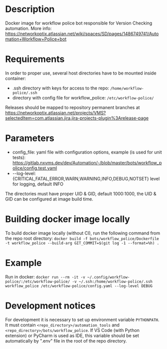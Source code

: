 # Description
Docker image for workflow police bot responsible for Version Checking automation.
More info: https://networkoptix.atlassian.net/wiki/spaces/SD/pages/1486749741/Automation+Workflow+Police+bot

# Requirements
In order to proper use, several host directories have to be mounted inside container:
- .ssh directory with keys for access to the repo: `/home/workflow-police/.ssh`
- directory with config file for workflow_police: `/etc/workflow-police/`

Releases should be mapped to repository permanent branches at https://networkoptix.atlassian.net/projects/VMS?selectedItem=com.atlassian.jira.jira-projects-plugin%3Arelease-page

# Parameters
- config_file: yaml file with configuration options, example (is used for unit tests):
https://gitlab.nxvms.dev/dev/Automation/-/blob/master/bots/workflow_police/config.test.yaml
- --log-level: {CRITICAL,FATAL,ERROR,WARN,WARNING,INFO,DEBUG,NOTSET} level for logging,
default INFO

The directories must have proper UID & GID, default 1000:1000,
the UID & GID can be configured at image build time.

# Building docker image locally
To build docker image locally (without CI), run the following command from the repo root directory:
`docker build -f bots/workflow_police/Dockerfile -t workflow_police --build-arg GIT_COMMIT=$(git log -1 --format=%h) .`

# Example
Run in docker:
`docker run --rm -it -v ~/.config/workflow-police/:/etc/workflow-police/ -v ~/.ssh:/home/workflow-police/.ssh workflow_police /etc/workflow-police/config.yaml --log-level DEBUG`

# Development notices
For development it is necessary to set up environment variable `PYTHONPATH`. It must contain
`<repo_directory>/automation_tools` and `<repo_directory>/bots/workflow_police`. If VS Code (with
Python extension) or PyCharm is used as IDE, this variable should be set automatically by ".env"
file in the root of the repo directory.
